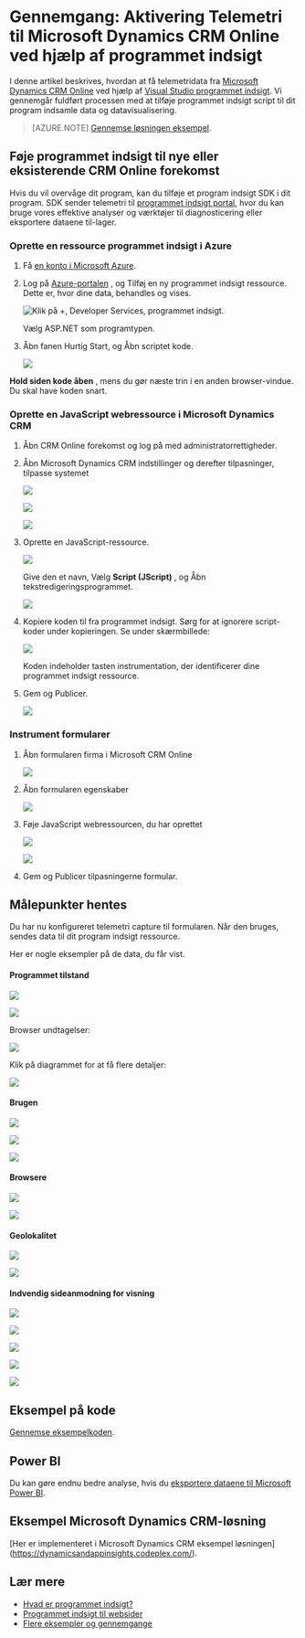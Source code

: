 <properties 
    pageTitle="Gennemgang: Overvåge Microsoft Dynamics CRM med programmet indsigt" 
    description="Få telemetri fra Microsoft Dynamics CRM Online ved hjælp af programmet indsigt. Gennemgang af konfigurationen, hentning af data, visualisering og Eksportér." 
    services="application-insights" 
    documentationCenter=""
    authors="mazharmicrosoft" 
    manager="douge"/>

<tags 
    ms.service="application-insights" 
    ms.workload="tbd" 
    ms.tgt_pltfrm="ibiza" 
    ms.devlang="na" 
    ms.topic="article" 
    ms.date="11/17/2015" 
    ms.author="awills"/>
 
# <a name="walkthrough-enabling-telemetry-for-microsoft-dynamics-crm-online-using-application-insights"></a>Gennemgang: Aktivering Telemetri til Microsoft Dynamics CRM Online ved hjælp af programmet indsigt

I denne artikel beskrives, hvordan at få telemetridata fra [Microsoft Dynamics CRM Online](https://www.dynamics.com/) ved hjælp af [Visual Studio programmet indsigt](https://azure.microsoft.com/services/application-insights/). Vi gennemgår fuldført processen med at tilføje programmet indsigt script til dit program indsamle data og datavisualisering.

>[AZURE.NOTE] [Gennemse løsningen eksempel](https://dynamicsandappinsights.codeplex.com/).

## <a name="add-application-insights-to-new-or-existing-crm-online-instance"></a>Føje programmet indsigt til nye eller eksisterende CRM Online forekomst 

Hvis du vil overvåge dit program, kan du tilføje et program indsigt SDK i dit program. SDK sender telemetri til [programmet indsigt portal](https://portal.azure.com), hvor du kan bruge vores effektive analyser og værktøjer til diagnosticering eller eksportere dataene til-lager.

### <a name="create-an-application-insights-resource-in-azure"></a>Oprette en ressource programmet indsigt i Azure

1. Få [en konto i Microsoft Azure](http://azure.com/pricing). 
2. Log på [Azure-portalen](https://portal.azure.com) , og Tilføj en ny programmet indsigt ressource. Dette er, hvor dine data, behandles og vises.

    ![Klik på +, Developer Services, programmet indsigt.](./media/app-insights-sample-mscrm/01.png)

    Vælg ASP.NET som programtypen.

3. Åbn fanen Hurtig Start, og Åbn scriptet kode.

    ![](./media/app-insights-sample-mscrm/03.png)

**Hold siden kode åben** , mens du gør næste trin i en anden browser-vindue. Du skal have koden snart. 

### <a name="create-a-javascript-web-resource-in-microsoft-dynamics-crm"></a>Oprette en JavaScript webressource i Microsoft Dynamics CRM

1. Åbn CRM Online forekomst og log på med administratorrettigheder.
2. Åbn Microsoft Dynamics CRM indstillinger og derefter tilpasninger, tilpasse systemet

    ![](./media/app-insights-sample-mscrm/04.png)
    
    ![](./media/app-insights-sample-mscrm/05.png)


    ![](./media/app-insights-sample-mscrm/06.png)

3. Oprette en JavaScript-ressource.

    ![](./media/app-insights-sample-mscrm/07.png)

    Give den et navn, Vælg **Script (JScript)** , og Åbn tekstredigeringsprogrammet.

    ![](./media/app-insights-sample-mscrm/08.png)
    
4. Kopiere koden til fra programmet indsigt. Sørg for at ignorere script-koder under kopieringen. Se under skærmbillede:

    ![](./media/app-insights-sample-mscrm/09.png)

    Koden indeholder tasten instrumentation, der identificerer dine programmet indsigt ressource.

5. Gem og Publicer.

    ![](./media/app-insights-sample-mscrm/10.png)

### <a name="instrument-forms"></a>Instrument formularer

1. Åbn formularen firma i Microsoft CRM Online

    ![](./media/app-insights-sample-mscrm/11.png)

2. Åbn formularen egenskaber

    ![](./media/app-insights-sample-mscrm/12.png)

3. Føje JavaScript webressourcen, du har oprettet

    ![](./media/app-insights-sample-mscrm/13.png)

    ![](./media/app-insights-sample-mscrm/14.png)

4. Gem og Publicer tilpasningerne formular.


## <a name="metrics-captured"></a>Målepunkter hentes

Du har nu konfigureret telemetri capture til formularen. Når den bruges, sendes data til dit program indsigt ressource.

Her er nogle eksempler på de data, du får vist.

#### <a name="application-health"></a>Programmet tilstand

![](./media/app-insights-sample-mscrm/15.png)

![](./media/app-insights-sample-mscrm/16.png)

Browser undtagelser:

![](./media/app-insights-sample-mscrm/17.png)

Klik på diagrammet for at få flere detaljer:

![](./media/app-insights-sample-mscrm/18.png)

#### <a name="usage"></a>Brugen

![](./media/app-insights-sample-mscrm/19.png)

![](./media/app-insights-sample-mscrm/20.png)

![](./media/app-insights-sample-mscrm/21.png)

#### <a name="browsers"></a>Browsere

![](./media/app-insights-sample-mscrm/22.png)

![](./media/app-insights-sample-mscrm/23.png)

#### <a name="geolocation"></a>Geolokalitet

![](./media/app-insights-sample-mscrm/24.png)

![](./media/app-insights-sample-mscrm/25.png)

#### <a name="inside-page-view-request"></a>Indvendig sideanmodning for visning

![](./media/app-insights-sample-mscrm/26.png)

![](./media/app-insights-sample-mscrm/27.png)

![](./media/app-insights-sample-mscrm/28.png)

![](./media/app-insights-sample-mscrm/29.png)

![](./media/app-insights-sample-mscrm/30.png)

## <a name="sample-code"></a>Eksempel på kode

[Gennemse eksempelkoden](https://dynamicsandappinsights.codeplex.com/).

## <a name="power-bi"></a>Power BI

Du kan gøre endnu bedre analyse, hvis du [eksportere dataene til Microsoft Power BI](app-insights-export-power-bi.md).

## <a name="sample-microsoft-dynamics-crm-solution"></a>Eksempel Microsoft Dynamics CRM-løsning

[Her er implementeret i Microsoft Dynamics CRM eksempel løsningen] (https://dynamicsandappinsights.codeplex.com/).

## <a name="learn-more"></a>Lær mere

* [Hvad er programmet indsigt?](app-insights-overview.md)
* [Programmet indsigt til websider](app-insights-javascript.md)
* [Flere eksempler og gennemgange](app-insights-code-samples.md)

 
